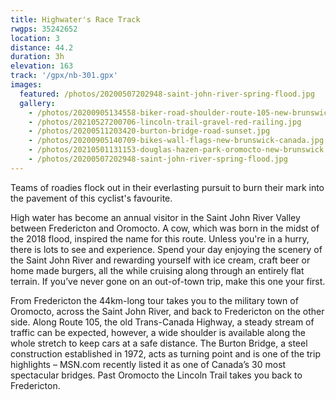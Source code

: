 ```yaml
---
title: Highwater's Race Track
rwgps: 35242652
location: 3
distance: 44.2
duration: 3h
elevation: 163
track: '/gpx/nb-301.gpx'
images:
  featured: /photos/20200507202948-saint-john-river-spring-flood.jpg
  gallery:
    - /photos/20200905134558-biker-road-shoulder-route-105-new-brunswick.jpg
    - /photos/20210527200706-lincoln-trail-gravel-red-railing.jpg
    - /photos/20200511203420-burton-bridge-road-sunset.jpg
    - /photos/20200905140709-bikes-wall-flags-new-brunswick-canada.jpg
    - /photos/20210501131153-douglas-hazen-park-oromocto-new-brunswick.jpg
    - /photos/20200507202948-saint-john-river-spring-flood.jpg
---
```

Teams of roadies flock out in their everlasting pursuit to burn their mark into the pavement of this cyclist's favourite.
<!--More-->

High water has become an annual visitor in the Saint John River Valley between Fredericton and Oromocto. A cow, which was born in the midst of the 2018 flood, inspired the name for this route. Unless you're in a hurry, there is lots to see and experience. Spend your day enjoying the scenery of the Saint John River and rewarding yourself with ice cream, craft beer or home made burgers, all the while cruising along through an entirely flat terrain. If you’ve never gone on an out-of-town trip, make this one your first.

From Fredericton the 44km-long tour takes you to the military town of Oromocto, across the Saint John River, and back to Fredericton on the other side. Along Route 105, the old Trans-Canada Highway, a steady stream of traffic can be expected, however, a wide shoulder is available along the whole stretch to keep cars at a safe distance. The Burton Bridge, a steel construction established in 1972, acts as turning point and is one of the trip highlights – MSN.com recently listed it as one of Canada’s 30 most spectacular bridges. Past Oromocto the Lincoln Trail takes you back to Fredericton.

